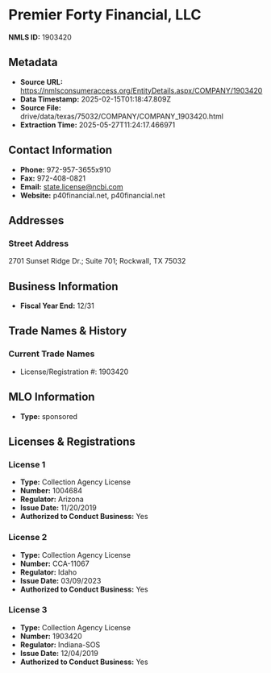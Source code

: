# Premier Forty Financial, LLC

**NMLS ID:** 1903420

## Metadata
- **Source URL:** https://nmlsconsumeraccess.org/EntityDetails.aspx/COMPANY/1903420
- **Data Timestamp:** 2025-02-15T01:18:47.809Z
- **Source File:** drive/data/texas/75032/COMPANY/COMPANY_1903420.html
- **Extraction Time:** 2025-05-27T11:24:17.466971

## Contact Information
- **Phone:** 972-957-3655x910
- **Fax:** 972-408-0821
- **Email:** state.license@ncbi.com
- **Website:** p40financial.net, p40financial.net

## Addresses
### Street Address
2701 Sunset Ridge Dr.; Suite 701; Rockwall, TX 75032

## Business Information
- **Fiscal Year End:** 12/31

## Trade Names & History
### Current Trade Names
- License/Registration #: 1903420

## MLO Information
- **Type:** sponsored

## Licenses & Registrations

### License 1
- **Type:** Collection Agency License
- **Number:** 1004684
- **Regulator:** Arizona
- **Issue Date:** 11/20/2019
- **Authorized to Conduct Business:** Yes

### License 2
- **Type:** Collection Agency License
- **Number:** CCA-11067
- **Regulator:** Idaho
- **Issue Date:** 03/09/2023
- **Authorized to Conduct Business:** Yes

### License 3
- **Type:** Collection Agency License
- **Number:** 1903420
- **Regulator:** Indiana-SOS
- **Issue Date:** 12/04/2019
- **Authorized to Conduct Business:** Yes
